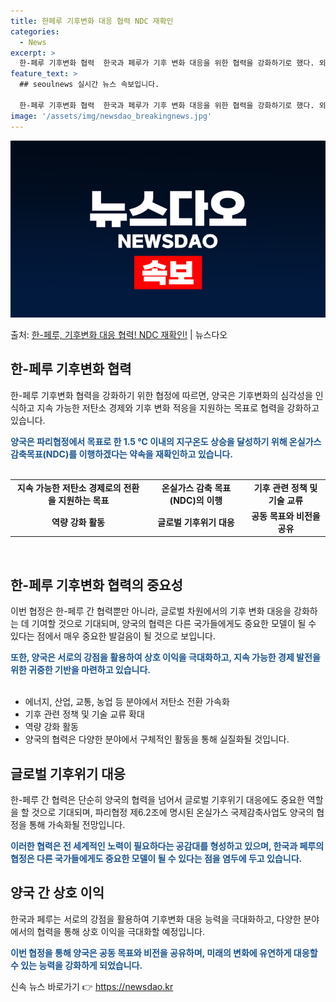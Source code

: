 ```yaml
---
title: 한페루 기후변화 대응 협력 NDC 재확인
categories:
  - News
excerpt: >
  한-페루 기후변화 협력  한국과 페루가 기후 변화 대응을 위한 협력을 강화하기로 했다. 외교부에 따르면, 조…
feature_text: >
  ## seoulnews 실시간 뉴스 속보입니다.

  한-페루 기후변화 협력  한국과 페루가 기후 변화 대응을 위한 협력을 강화하기로 했다. 외교부에 따르면, 조…
image: '/assets/img/newsdao_breakingnews.jpg'
---
```


![뉴스다오 속보](/assets/img/newsdao_breakingnews.jpg)

<p>출처: <a href="https://newsdao.kr/4149" rel="dofollow">한-페루, 기후변화 대응 협력! NDC 재확인!</a> | 뉴스다오</p>

<h2 data-ke-size="size26">한-페루 기후변화 협력</h2>
<p data-ke-size="size16">한-페루 기후변화 협력을 강화하기 위한 협정에 따르면, 양국은 기후변화의 심각성을 인식하고 지속 가능한 저탄소 경제와 기후 변화 적응을 지원하는 목표로 협력을 강화하고 있습니다.</p>
<b><span style="color: #1a5490;">양국은 파리협정에서 목표로 한 1.5 ℃ 이내의 지구온도 상승을 달성하기 위해 온실가스 감축목표(NDC)를 이행하겠다는 약속을 재확인하고 있습니다.</span></b>
<br><br>
<table>
  <tr>
    <td style="text-align: center; height: 17px;"><b>지속 가능한 저탄소 경제로의 전환을 지원하는 목표</b></td>
    <td style="text-align: center; height: 17px;"><b>온실가스 감축 목표(NDC)의 이행</b></td>
    <td style="text-align: center; height: 17px;"><b>기후 관련 정책 및 기술 교류</b></td>
  </tr>
  <tr>
    <td style="text-align: center; height: 17px;"><b>역량 강화 활동</b></td>
    <td style="text-align: center; height: 17px;"><b>글로벌 기후위기 대응</b></td>
    <td style="text-align: center; height: 17px;"><b>공동 목표와 비전을 공유</b></td>
  </tr>
</table>
<br>
<h2 data-ke-size="size26">한-페루 기후변화 협력의 중요성</h2>
<p data-ke-size="size16">이번 협정은 한-페루 간 협력뿐만 아니라, 글로벌 차원에서의 기후 변화 대응을 강화하는 데 기여할 것으로 기대되며, 양국의 협력은 다른 국가들에게도 중요한 모델이 될 수 있다는 점에서 매우 중요한 발걸음이 될 것으로 보입니다.</p>
<b><span style="color: #1a5490;">또한, 양국은 서로의 강점을 활용하여 상호 이익을 극대화하고, 지속 가능한 경제 발전을 위한 귀중한 기반을 마련하고 있습니다.</span></b>
<br><br>
<ul>
  <li>에너지, 산업, 교통, 농업 등 분야에서 저탄소 전환 가속화</li>
  <li>기후 관련 정책 및 기술 교류 확대</li>
  <li>역량 강화 활동</li>
  <li>양국의 협력은 다양한 분야에서 구체적인 활동을 통해 실질화될 것입니다.</li>
</ul>
<h2 data-ke-size="size26">글로벌 기후위기 대응</h2>
<p data-ke-size="size16">한-페루 간 협력은 단순히 양국의 협력을 넘어서 글로벌 기후위기 대응에도 중요한 역할을 할 것으로 기대되며, 파리협정 제6.2조에 명시된 온실가스 국제감축사업도 양국의 협정을 통해 가속화될 전망입니다.</p>
<b><span style="color: #1a5490;">이러한 협력은 전 세계적인 노력이 필요하다는 공감대를 형성하고 있으며, 한국과 페루의 협정은 다른 국가들에게도 중요한 모델이 될 수 있다는 점을 염두에 두고 있습니다.</span></b>
<br>
<h2 data-ke-size="size26">양국 간 상호 이익</h2>
<p data-ke-size="size16">한국과 페루는 서로의 강점을 활용하여 기후변화 대응 능력을 극대화하고, 다양한 분야에서의 협력을 통해 상호 이익을 극대화할 예정입니다.</p>
<b><span style="color: #1a5490;">이번 협정을 통해 양국은 공동 목표와 비전을 공유하며, 미래의 변화에 유연하게 대응할 수 있는 능력을 강화하게 되었습니다.</span></b> 

신속 뉴스 바로가기 👉 <a href="https://newsdao.kr" rel="dofollow">https://newsdao.kr</a>


